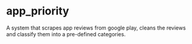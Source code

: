 # app_priority
A system that scrapes app reviews from google play, cleans the reviews and classify them into a pre-defined categories.
